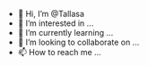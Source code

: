 - 👋 Hi, I’m @Tallasa
- 👀 I’m interested in ...
- 🌱 I’m currently learning ...
- 💞️ I’m looking to collaborate on ...
- 📫 How to reach me ...

<!---
Tallasa/Tallasa is a ✨ special ✨ repository because its `README.md` (this file) appears on your GitHub profile.
You can click the Preview link to take a look at your changes.
--->
